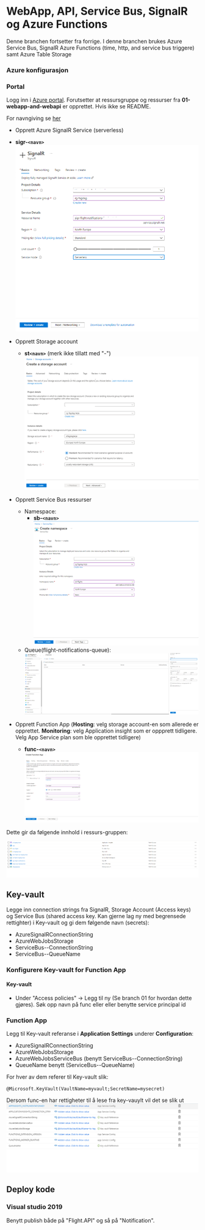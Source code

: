 # WebApp, API, Service Bus, SignalR og Azure Functions

Denne branchen fortsetter fra forrige. I denne branchen brukes Azure Service Bus, SignalR
Azure Functions (time, http, and service bus triggere) samt Azure Table Storage

### Azure konfigurasjon

### Portal

Logg inn i [Azure portal](https://portal.azure.com/#home). Forutsetter at
ressursgruppe og ressurser fra **01-webapp-and-webapi** er opprettet. Hvis ikke se README.

For navngiving se [her](https://docs.microsoft.com/en-us/azure/cloud-adoption-framework/ready/azure-best-practices/resource-abbreviations)

- Opprett Azure SignalR Service (serverless)
- **sigr-`<navn>`**
  ![Signalr](signalr.png)
- Opprett Storage account
  - **st`<navn>`** (merk ikke tillatt med "-")
    ![Stb](stb.png)
- Opprett Service Bus ressurser

  - Namespace:
    - **sb-`<navn>`**
      ![Sb](sb.png)
  - Queue(flight-notifications-queue):
    ![queue](queue.png)

- Opprett Function App (**Hosting**: velg storage account-en som allerede er opprettet. **Monitoring**: velg Application insight som er oppprett tidligere. Velg App Service plan som ble opprettet tidligere)
  - **func-`<navn>`**
    ![func](func.png)

Dette gir da følgende innhold i ressurs-gruppen:

![Ressursgruppeinnhold](resource-group.png)

## Key-vault

Legge inn connection strings fra SignalR, Storage Account (Access keys) og Service Bus (shared access key. Kan gjerne lag ny med begrensede rettighter) i Key-vault og gi dem følgende navn (secrets):

- AzureSignalRConnectionString
- AzureWebJobsStorage
- ServiceBus--ConnectionString
- ServiceBus--QueueName

### Konfigurere Key-vault for Function App

#### Key-vault

- Under "Access policies" -> Legg til ny (Se branch 01 for hvordan dette gjøres). Søk opp navn på func eller eller benytte service principal id

### Function App

Legg til Key-vault referanse i **Application Settings** underer **Configuration**:

- AzureSignalRConnectionString
- AzureWebJobsStorage
- AzureWebJobsServiceBus (benytt ServiceBus--ConnectionString)
- QueueName benytt (ServiceBus--QueueName)

For hver av dem referer til Key-vault slik:

```
@Microsoft.KeyVault(VaultName=myvault;SecretName=mysecret)
```

Dersom func-en har rettigheter til å lese fra key-vauylt vil det se slik ut
![Config](func-config.png)

## Deploy kode

### Visual studio 2019

Benytt publish både på "Flight.API" og så på "Notification".
